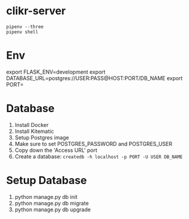# clikr-server

```
pipenv --three
pipenv shell
```

# Env
export FLASK_ENV=development
export DATABASE_URL=postgres://USER:PASS@HOST:PORT/DB_NAME
export PORT=

# Database
1. Install Docker
2. Install Kitematic
3. Setup Postgres image
4. Make sure to set POSTGRES_PASSWORD and POSTGRES_USER
5. Copy down the 'Access URL' port
6. Create a database: ```createdb -h localhost -p PORT -U USER DB_NAME```

# Setup Database
1. python manage.py db init
2. python manage.py db migrate
3. python manage.py db upgrade